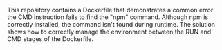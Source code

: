This repository contains a Dockerfile that demonstrates a common error: the CMD instruction fails to find the "npm" command. Although npm is correctly installed, the command isn't found during runtime. The solution shows how to correctly manage the environment between the RUN and CMD stages of the Dockerfile.